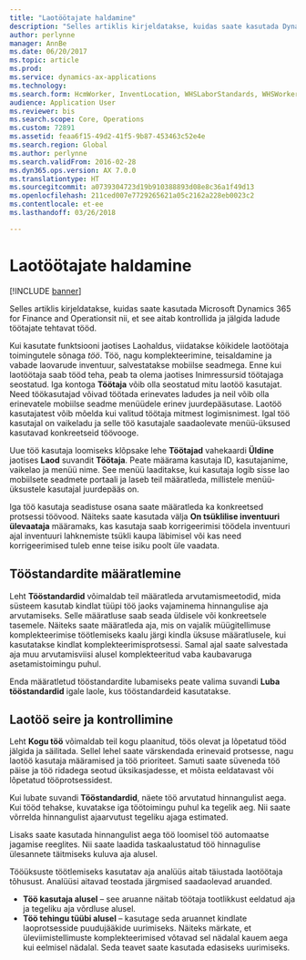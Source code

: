 ```yaml
---
title: "Laotöötajate haldamine"
description: "Selles artiklis kirjeldatakse, kuidas saate kasutada Dynamics 365 for Finance and Operationsit nii, et see aitab kontrollida ja jälgida ladude töötajate tehtavat tööd."
author: perlynne
manager: AnnBe
ms.date: 06/20/2017
ms.topic: article
ms.prod: 
ms.service: dynamics-ax-applications
ms.technology: 
ms.search.form: HcmWorker, InventLocation, WHSLaborStandards, WHSWorker, WHSWorkTable, WHSWorkTableListPage
audience: Application User
ms.reviewer: bis
ms.search.scope: Core, Operations
ms.custom: 72891
ms.assetid: feaa6f15-49d2-41f5-9b87-453463c52e4e
ms.search.region: Global
ms.author: perlynne
ms.search.validFrom: 2016-02-28
ms.dyn365.ops.version: AX 7.0.0
ms.translationtype: HT
ms.sourcegitcommit: a0739304723d19b910388893d08e8c36a1f49d13
ms.openlocfilehash: 211ced007e7729265621a05c2162a228eb0023c2
ms.contentlocale: et-ee
ms.lasthandoff: 03/26/2018

---
```


# <a name="manage-warehouse-workers"></a>Laotöötajate haldamine

[!INCLUDE [banner](../includes/banner.md)]

Selles artiklis kirjeldatakse, kuidas saate kasutada Microsoft Dynamics 365 for Finance and Operationsit nii, et see aitab kontrollida ja jälgida ladude töötajate tehtavat tööd.

Kui kasutate funktsiooni jaotises Laohaldus, viidatakse kõikidele laotöötaja toimingutele sõnaga *töö*. Töö, nagu komplekteerimine, teisaldamine ja vabade laovarude inventuur, salvestatakse mobiilse seadmega. Enne kui laotöötaja saab tööd teha, peab ta olema jaotises Inimressursid töötajaga seostatud. Iga kontoga **Töötaja** võib olla seostatud mitu laotöö kasutajat. Need töökasutajad võivad töötada erinevates ladudes ja neil võib olla erinevatele mobiilse seadme menüüdele erinev juurdepääsutase. Laotöö kasutajatest võib mõelda kui valitud töötaja mitmest logimisnimest. Igal töö kasutajal on vaikeladu ja selle töö kasutajale saadaolevate menüü-üksused kasutavad konkreetseid töövooge. 

Uue töö kasutaja loomiseks klõpsake lehe **Töötajad** vahekaardi **Üldine** jaotises **Laod** suvandit **Töötaja**. Peate määrama kasutaja ID, kasutajanime, vaikelao ja menüü nime. See menüü laaditakse, kui kasutaja logib sisse lao mobiilsete seadmete portaali ja laseb teil määratleda, millistele menüü-üksustele kasutajal juurdepääs on. 

Iga töö kasutaja seadistuse osana saate määratleda ka konkreetsed protsessi töövood. Näiteks saate kasutada välja **On tsüklilise inventuuri ülevaataja** määramaks, kas kasutaja saab korrigeerimisi töödela inventuuri ajal inventuuri lahknemiste tsükli kaupa läbimisel või kas need korrigeerimised tuleb enne teise isiku poolt üle vaadata.

## <a name="defining-labor-standards"></a>Tööstandardite määratlemine
Leht **Tööstandardid** võimaldab teil määratleda arvutamismeetodid, mida süsteem kasutab kindlat tüüpi töö jaoks vajaminema hinnangulise aja arvutamiseks. Selle määratluse saab seada üldisele või konkreetsele tasemele. Näiteks saate määratleda aja, mis on vajalik müügitellimuse komplekteerimise töötlemiseks kaalu järgi kindla üksuse määratlusele, kui kasutatakse kindlat komplekteerimisprotsessi. Samal ajal saate salvestada aja muu arvutamisviisi alusel komplekteeritud vaba kaubavaruga asetamistoimingu puhul. 

Enda määratletud tööstandardite lubamiseks peate valima suvandi **Luba tööstandardid** igale laole, kus tööstandardeid kasutatakse.

## <a name="monitoring-and-controlling-warehouse-work"></a>Laotöö seire ja kontrollimine
Leht **Kogu töö** võimaldab teil kogu plaanitud, töös olevat ja lõpetatud tööd jälgida ja säilitada. Sellel lehel saate värskendada erinevaid protsesse, nagu laotöö kasutaja määramised ja töö prioriteet. Samuti saate süveneda töö päise ja töö ridadega seotud üksikasjadesse, et mõista eeldatavast või lõpetatud tööprotsessidest. 

Kui lubate suvandi **Tööstandardid**, näete töö arvutatud hinnangulist aega. Kui tööd tehakse, kuvatakse iga töötoimingu puhul ka tegelik aeg. Nii saate võrrelda hinnangulist ajaarvutust tegeliku ajaga estimated. 

Lisaks saate kasutada hinnangulist aega töö loomisel töö automaatse jagamise reeglites. Nii saate laadida taskaalustatud töö hinnagulise ülesannete täitmiseks kuluva aja alusel. 

Tööüksuste töötlemiseks kasutatav aja analüüs aitab täiustada laotöötaja tõhusust. Analüüsi aitavad teostada järgmised saadaolevad aruanded.

-   **Töö kasutaja alusel** – see aruanne näitab töötaja tootlikkust eeldatud aja ja tegeliku aja võrdluse alusel.
-   **Töö tehingu tüübi alusel** – kasutage seda aruannet kindlate laoprotsesside puudujääkide uurimiseks. Näiteks märkate, et üleviimistellimuste komplekteerimised võtavad sel nädalal kauem aega kui eelmisel nädalal. Seda teavet saate kasutada edasiseks uurimiseks.





